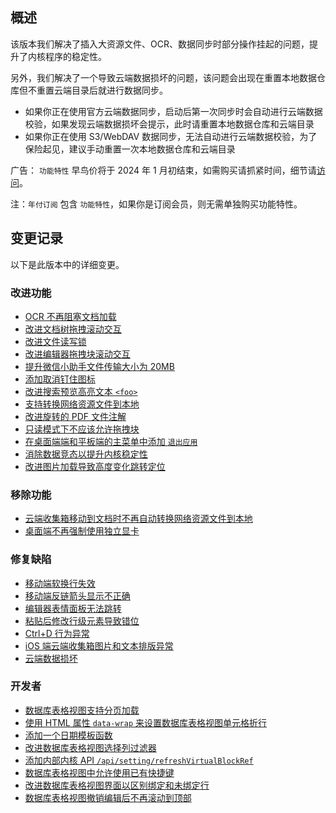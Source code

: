 ## 概述

该版本我们解决了插入大资源文件、OCR、数据同步时部分操作挂起的问题，提升了内核程序的稳定性。

另外，我们解决了一个导致云端数据损坏的问题，该问题会出现在重置本地数据仓库但不重置云端目录后就进行数据同步。

* 如果你正在使用官方云端数据同步，启动后第一次同步时会自动进行云端数据校验，如果发现云端数据损坏会提示，此时请重置本地数据仓库和云端目录
* 如果你正在使用 S3/WebDAV 数据同步，无法自动进行云端数据校验，为了保险起见，建议手动重置一次本地数据仓库和云端目录

广告： `功能特性` 早鸟价将于 2024 年 1 月初结束，如需购买请抓紧时间，细节请[访问](https://b3log.org/siyuan/pricing.html)。

注：`年付订阅` 包含 `功能特性`，如果你是订阅会员，则无需单独购买功能特性。

## 变更记录

以下是此版本中的详细变更。

### 改进功能

* [OCR 不再阻塞文档加载](https://github.com/siyuan-note/siyuan/issues/9230)
* [改进文档树拖拽滚动交互](https://github.com/siyuan-note/siyuan/issues/9516)
* [改进文件读写锁](https://github.com/siyuan-note/siyuan/issues/9748)
* [改进编辑器拖拽块滚动交互](https://github.com/siyuan-note/siyuan/issues/9813)
* [提升微信小助手文件传输大小为 20MB](https://github.com/siyuan-note/siyuan/issues/9816)
* [添加取消钉住图标](https://github.com/siyuan-note/siyuan/issues/9819)
* [改进搜索预览高亮文本 `<foo>`](https://github.com/siyuan-note/siyuan/issues/9821)
* [支持转换网络资源文件到本地](https://github.com/siyuan-note/siyuan/issues/9826)
* [改进旋转的 PDF 文件注解](https://github.com/siyuan-note/siyuan/issues/9831)
* [只读模式下不应该允许拖拽块](https://github.com/siyuan-note/siyuan/issues/9835)
* [在桌面端端和平板端的主菜单中添加 `退出应用`](https://github.com/siyuan-note/siyuan/issues/9840)
* [消除数据竞态以提升内核稳定性](https://github.com/siyuan-note/siyuan/issues/9842)
* [改进图片加载导致高度变化跳转定位](https://github.com/siyuan-note/siyuan/issues/9856)

### 移除功能

* [云端收集箱移动到文档时不再自动转换网络资源文件到本地](https://github.com/siyuan-note/siyuan/issues/9827)
* [桌面端不再强制使用独立显卡](https://github.com/siyuan-note/siyuan/issues/9845)

### 修复缺陷

* [移动端软换行失效](https://github.com/siyuan-note/siyuan/issues/9822)
* [移动端反链箭头显示不正确](https://github.com/siyuan-note/siyuan/issues/9833)
* [编辑器表情面板无法跳转](https://github.com/siyuan-note/siyuan/issues/9837)
* [粘贴后修改行级元素导致错位](https://github.com/siyuan-note/siyuan/issues/9839)
* [Ctrl+D 行为异常](https://github.com/siyuan-note/siyuan/issues/9841)
* [iOS 端云端收集箱图片和文本排版异常](https://github.com/siyuan-note/siyuan/issues/9844)
* [云端数据损坏](https://github.com/siyuan-note/siyuan/issues/9846)

### 开发者

* [数据库表格视图支持分页加载](https://github.com/siyuan-note/siyuan/issues/9424)
* [使用 HTML 属性 `data-wrap` 来设置数据库表格视图单元格折行](https://github.com/siyuan-note/siyuan/pull/9814)
* [添加一个日期模板函数](https://github.com/siyuan-note/siyuan/pull/9815)
* [改进数据库表格视图选择列过滤器](https://github.com/siyuan-note/siyuan/issues/9820)
* [添加内部内核 API `/api/setting/refreshVirtualBlockRef`](https://github.com/siyuan-note/siyuan/issues/9829)
* [数据库表格视图中允许使用已有快捷键](https://github.com/siyuan-note/siyuan/issues/9848)
* [改进数据库表格视图界面以区别绑定和未绑定行](https://github.com/siyuan-note/siyuan/issues/9849)
* [数据库表格视图撤销编辑后不再滚动到顶部](https://github.com/siyuan-note/siyuan/issues/9862)
